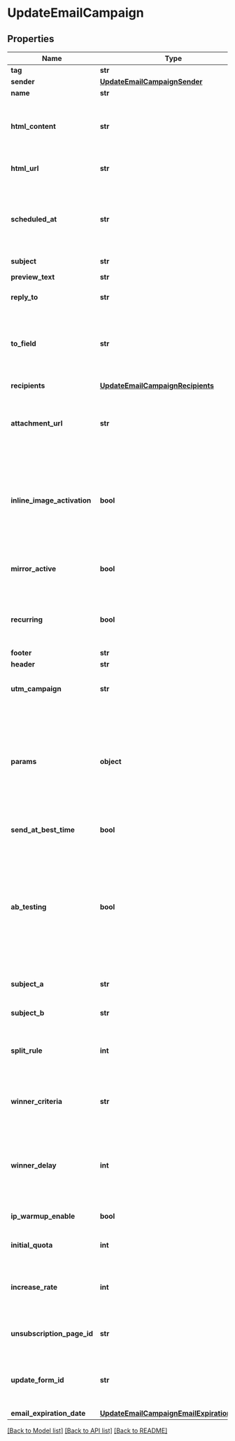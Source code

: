 # UpdateEmailCampaign

## Properties
Name | Type | Description | Notes
------------ | ------------- | ------------- | -------------
**tag** | **str** | Tag of the campaign | [optional] 
**sender** | [**UpdateEmailCampaignSender**](UpdateEmailCampaignSender.md) |  | [optional] 
**name** | **str** | Name of the campaign | [optional] 
**html_content** | **str** | Body of the message (HTML version). If the campaign is designed using Drag &amp; Drop editor via HTML content, then the design page will not have Drag &amp; Drop editor access for that campaign. REQUIRED if htmlUrl is empty | [optional] 
**html_url** | **str** | Url which contents the body of the email message. REQUIRED if htmlContent is empty | [optional] 
**scheduled_at** | **str** | UTC date-time on which the campaign has to run (YYYY-MM-DDTHH:mm:ss.SSSZ). Prefer to pass your timezone in date-time format for accurate result. If sendAtBestTime is set to true, your campaign will be sent according to the date passed (ignoring the time part). | [optional] 
**subject** | **str** | Subject of the campaign | [optional] 
**preview_text** | **str** | Preview text or preheader of the email campaign | [optional] 
**reply_to** | **str** | Email on which campaign recipients will be able to reply to | [optional] 
**to_field** | **str** | To personalize the «To» Field. If you want to include the first name and last name of your recipient, add {FNAME} {LNAME}. These contact attributes must already exist in your Brevo account. If input parameter &#39;params&#39; used please use {{contact.FNAME}} {{contact.LNAME}} for personalization | [optional] 
**recipients** | [**UpdateEmailCampaignRecipients**](UpdateEmailCampaignRecipients.md) |  | [optional] 
**attachment_url** | **str** | Absolute url of the attachment (no local file). Extension allowed: xlsx, xls, ods, docx, docm, doc, csv, pdf, txt, gif, jpg, jpeg, png, tif, tiff, rtf, bmp, cgm, css, shtml, html, htm, zip, xml, ppt, pptx, tar, ez, ics, mobi, msg, pub and eps | [optional] 
**inline_image_activation** | **bool** | Status of inline image. inlineImageActivation &#x3D; false means image can’t be embedded, &amp; inlineImageActivation &#x3D; true means image can be embedded, in the email. You cannot send a campaign of more than 4MB with images embedded in the email. Campaigns with the images embedded in the email must be sent to less than 5000 contacts. | [optional] [default to False]
**mirror_active** | **bool** | Status of mirror links in campaign. mirrorActive &#x3D; false means mirror links are deactivated, &amp; mirrorActive &#x3D; true means mirror links are activated, in the campaign | [optional] 
**recurring** | **bool** | FOR TRIGGER ONLY ! Type of trigger campaign.recurring &#x3D; false means contact can receive the same Trigger campaign only once, &amp; recurring &#x3D; true means contact can receive the same Trigger campaign several times | [optional] [default to False]
**footer** | **str** | Footer of the email campaign | [optional] 
**header** | **str** | Header of the email campaign | [optional] 
**utm_campaign** | **str** | Customize the utm_campaign value. If this field is empty, the campaign name will be used. Only alphanumeric characters and spaces are allowed | [optional] 
**params** | **object** | Pass the set of attributes to customize the type &#39;classic&#39; campaign. For example, {\&quot;FNAME\&quot;:\&quot;Joe\&quot;, \&quot;LNAME\&quot;:\&quot;Doe\&quot;}. The &#39;params&#39; field will get updated, only if the campaign is in New Template Language, else ignored. The New Template Language is dependent on the values of &#39;subject&#39;, &#39;htmlContent/htmlUrl&#39;, &#39;sender.name&#39; &amp; &#39;toField&#39; | [optional] 
**send_at_best_time** | **bool** | Set this to true if you want to send your campaign at best time. Note:- if true, warmup ip will be disabled. | [optional] 
**ab_testing** | **bool** | Status of A/B Test. abTesting &#x3D; false means it is disabled, &amp; abTesting &#x3D; true means it is enabled. &#39;subjectA&#39;, &#39;subjectB&#39;, &#39;splitRule&#39;, &#39;winnerCriteria&#39; &amp; &#39;winnerDelay&#39; will be considered if abTesting is set to true. &#39;subject&#39; if passed is ignored.  Can be set to true only if &#39;sendAtBestTime&#39; is &#39;false&#39;. You will be able to set up two subject lines for your campaign and send them to a random sample of your total recipients. Half of the test group will receive version A, and the other half will receive version B | [optional] [default to False]
**subject_a** | **str** | Subject A of the campaign. Considered if abTesting &#x3D; true. subjectA &amp; subjectB should have unique value | [optional] 
**subject_b** | **str** | Subject B of the campaign. Considered if abTesting &#x3D; true. subjectA &amp; subjectB should have unique value | [optional] 
**split_rule** | **int** | Add the size of your test groups. Considered if abTesting &#x3D; true. We&#39;ll send version A and B to a random sample of recipients, and then the winning version to everyone else | [optional] 
**winner_criteria** | **str** | Choose the metrics that will determinate the winning version. Considered if &#39;splitRule&#39; &gt;&#x3D; 1 and &lt; 50. If splitRule &#x3D; 50, &#39;winnerCriteria&#39; is ignored if passed or alreday exist in record | [optional] 
**winner_delay** | **int** | Choose the duration of the test in hours. Maximum is 7 days, pass 24*7 &#x3D; 168 hours. The winning version will be sent at the end of the test. Considered if &#39;splitRule&#39; &gt;&#x3D; 1 and &lt; 50. If splitRule &#x3D; 50, &#39;winnerDelay&#39; is ignored if passed or alreday exist in record | [optional] 
**ip_warmup_enable** | **bool** | Available for dedicated ip clients. Set this to true if you wish to warm up your ip. | [optional] [default to False]
**initial_quota** | **int** | Set an initial quota greater than 1 for warming up your ip. We recommend you set a value of 3000. | [optional] 
**increase_rate** | **int** | Set a percentage increase rate for warming up your ip. We recommend you set the increase rate to 30% per day. If you want to send the same number of emails every day, set the daily increase value to 0%. | [optional] 
**unsubscription_page_id** | **str** | Enter an unsubscription page id. The page id is a 24 digit alphanumeric id that can be found in the URL when editing the page. | [optional] 
**update_form_id** | **str** | Mandatory if templateId is used containing the {{ update_profile }} tag. Enter an update profile form id. The form id is a 24 digit alphanumeric id that can be found in the URL when editing the form. | [optional] 
**email_expiration_date** | [**UpdateEmailCampaignEmailExpirationDate**](UpdateEmailCampaignEmailExpirationDate.md) |  | [optional] 

[[Back to Model list]](../README.md#documentation-for-models) [[Back to API list]](../README.md#documentation-for-api-endpoints) [[Back to README]](../README.md)


